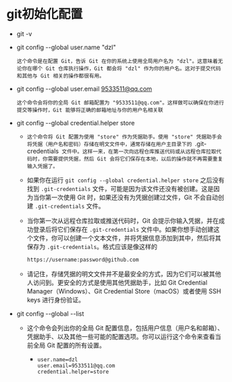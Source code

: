 # git初始化配置

- git -v

- git config --global user.name "dzl"

  `这个命令是在配置 Git，告诉 Git 在你的系统上使用全局用户名为 "dzl"。这意味着无论你在哪个 Git 仓库执行操作，Git 都会将 "dzl" 作为你的用户名。这对于提交代码和其他与 Git 相关的操作都很有用。`

- git config --global user.email 9533511@qq.com

  `这个命令会将你的全局 Git 邮箱配置为 "9533511@qq.com"。这样做可以确保在你进行提交等操作时，Git 能够将正确的邮箱地址与你的用户名相关联`

- git config --global credential.helper store

  - `这个命令将 Git 配置为使用 "store" 作为凭据助手。使用 "store" 凭据助手会将凭据（用户名和密码）存储在明文文件中，通常存储在用户主目录下的 `.git-credentials` 文件中。这样一来，在第一次向远程仓库推送代码或从远程仓库拉取代码时，你需要提供凭据，然后 Git 会将它们保存在本地，以后的操作就不再需要重复输入凭据了。`

  - 如果你在运行 `git config --global credential.helper store` 之后没有找到 `.git-credentials` 文件，可能是因为该文件还没有被创建。这是因为当你第一次使用 Git 时，如果还没有为凭据创建过文件，Git 不会自动创建 `.git-credentials` 文件。

  - 当你第一次从远程仓库拉取或推送代码时，Git 会提示你输入凭据，并在成功登录后将它们保存在 `.git-credentials` 文件中。如果你想手动创建这个文件，你可以创建一个文本文件，并将凭据信息添加到其中，然后将其保存为 `.git-credentials`。格式应该是像这样的

    ```txt
    https://username:password@github.com
    ```

    

  - 请记住，存储凭据的明文文件并不是最安全的方式，因为它们可以被其他人访问到。更安全的方式是使用其他凭据助手，比如 Git Credential Manager（Windows）、Git Credential Store（macOS）或者使用 SSH keys 进行身份验证。

- git config --global --list

  - 这个命令会列出你的全局 Git 配置信息，包括用户信息（用户名和邮箱）、凭据助手、以及其他一些可能的配置选项。你可以运行这个命令来查看当前全局 Git 配置的所有设置。

    - ```txy
      user.name=dzl
      user.email=9533511@qq.com
      credential.helper=store
      ```

